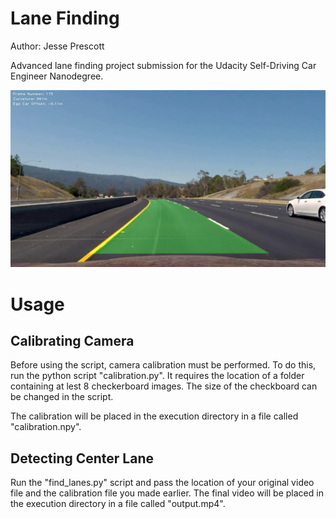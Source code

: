 # Lane Finding

Author: Jesse Prescott

Advanced lane finding project submission for the Udacity Self-Driving Car Engineer Nanodegree. 

![](images/writeup_images/final_result.jpg)

# Usage

## Calibrating Camera
Before using the script, camera calibration must be performed. To do this, run the python script "calibration.py". It requires the location of a folder containing at lest 8 checkerboard images. The size of the checkboard can be changed in the script.  
  
The calibration will be placed in the execution directory in a file called "calibration.npy".

## Detecting Center Lane

Run the "find_lanes.py" script and pass the location of your original video file and the calibration file you made earlier. The final video will be placed in the execution directory in a file called "output.mp4".
